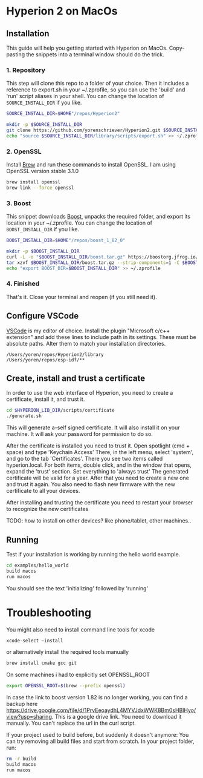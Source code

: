 # Hyperion 2 on MacOs

## Installation

This guide will help you getting started with Hyperion on MacOs. Copy-pasting the snippets into a terminal window should do the trick.

### 1. Repository
This step will clone this repo to a folder of your choice. Then it includes a reference to export.sh in your ~/.zprofile, so you can use the 'build' and 'run' script aliases in your shell. You can change the location of `SOURCE_INSTALL_DIR` if you like.
```sh
SOURCE_INSTALL_DIR=$HOME"/repos/Hyperion2"

mkdir -p $SOURCE_INSTALL_DIR
git clone https://github.com/yorenschriever/Hyperion2.git $SOURCE_INSTALL_DIR
echo "source $SOURCE_INSTALL_DIR/library/scripts/export.sh" >> ~/.zprofile 
```

### 2. OpenSSL
Install [Brew](https://brew.sh/) and run these commands to install OpenSSL. I am using OpenSSL version stable 3.1.0
```sh
brew install openssl
brew link --force openssl
```

### 3. Boost
This snippet downloads [Boost](https://www.boost.org/users/download/), unpacks the required folder, and export its location in your ~/.zprofile. You can change the location of `BOOST_INSTALL_DIR` if you like.

```sh
BOOST_INSTALL_DIR=$HOME"/repos/boost_1_82_0"

mkdir -p $BOOST_INSTALL_DIR
curl -L -o "$BOOST_INSTALL_DIR/boost.tar.gz" https://boostorg.jfrog.io/artifactory/main/release/1.82.0/source/boost_1_82_0.tar.gz
tar xzvf $BOOST_INSTALL_DIR/boost.tar.gz --strip-components=1 -C $BOOST_INSTALL_DIR boost_1_82_0/boost
echo "export BOOST_DIR=$BOOST_INSTALL_DIR" >> ~/.zprofile 
```

### 4. Finished
That's it. Close your terminal and reopen (if you still need it).

## Configure VSCode
[VSCode](https://code.visualstudio.com/) is my editor of choice. Install the plugin "Microsoft c/c++ extension" and add these lines to include path in its settings. These must be absolute paths. Alter them to match your installation directories. 
```
/Users/yoren/repos/Hyperion2/library
/Users/yoren/repos/esp-idf/**
```

## Create, install and trust a certificate
In order to use the web interface of Hyperion, you need to create a certificate, install it, and trust it.
```sh
cd $HYPERION_LIB_DIR/scripts/certificate
./generate.sh
```
This will generate a-self signed certificate. It will also install it on your machine. It will ask your password for permission to do so.

After the certificate is installed you need to trust it. Open spotlight (cmd + space) and type 'Keychain Access'
There, in the left menu, select 'system', and go to the tab 'Certificates'. There you see two items called hyperion.local. For both items, double click, and in the window that opens, expand the 'trust' section. Set everything to 'always trust'
The generated certificate will be valid for a year. After that you need to create a new one and trust it again. You also need to flash new firmware with the new certificate to all your devices.

After installing and trusting the certificate you need to restart your browser to recognize the new certificates

TODO:
how to install on other devices? like phone/tablet, other machines..

## Running
Test if your installation is working by running the hello world example.

```sh
cd examples/hello_world
build macos
run macos
```

You should see the text 'initializing' followed by 'running'


# Troubleshooting
You might also need to install command line tools for xcode 
```sh
xcode-select –install
```
or alternatively install the required tools manually
```sh
brew install cmake gcc git
```

On some machines i had to explicitly set OPENSSL_ROOT
```sh
export OPENSSL_ROOT=$(brew --prefix openssl)
```

In case the link to boost version 1.82 is no longer working, you can find a backup here
https://drive.google.com/file/d/1PrvEeoaydhL4MYVJdxWWK8Bm0sHBlHyo/view?usp=sharing.
This is a google drive link. You need to download it manually. You can't replace the url in the curl script.

If your project used to build before, but suddenly it doesn't anymore: You can try removing all build files and start from scratch. In your project folder, run:
```sh
rm -r build
build macos
run macos
```